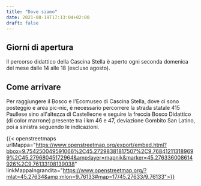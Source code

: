 ```yaml
---
title: "Dove siamo"
date: 2021-08-19T17:13:04+02:00
draft: false
---
```

## Giorni di apertura
Il percorso didattico della Cascina Stella è aperto ogni seconda domenica del mese dalle 14 alle 18 (escluso agosto).

## Come arrivare
Per raggiungere il Bosco e l'Ecomuseo di Cascina Stella, dove ci sono posteggio e area pic-nic, è necessario percorrere la strada statale 415 Paullese sino all'altezza di Castelleone e seguire la freccia Bosco Didattico (di color marrone) presente tra i km 46 e 47, deviazione Gombito San Latino, poi a sinistra seguendo le indicazioni.

{{< openstreetmaps urlMappa="https://www.openstreetmap.org/export/embed.html?bbox=9.754250049591066%2C45.27298381817507%2C9.768412113189699%2C45.27968045172964&amp;layer=mapnik&marker=45.276336008614926%2C9.76133108139038" linkMappaIngrandita="https://www.openstreetmap.org/?mlat=45.27634&amp;mlon=9.76133#map=17/45.27633/9.76133">}}

